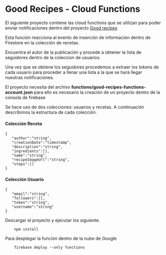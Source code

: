 # Good Recipes - Cloud Functions
El siguiente proyecto contiene las cloud functions que se utilizan
para poder enviar notificaciones dentro del proyecto [Good recipes](https://github.com/pablorcruh/Good-Recipes)

Esta función reacciona al evento de inserción de información dentro de 
Firestore en la colección de recetas.

Encuentra el autor de la publicación y procede a obtener la lista de 
seguidores dentro de la coleccion de usuarios.

Una vez que se obtiene los seguidores procedemos a extraer los tokens
de cada usuario para proceder a llenar una lista a la que se hará llegar
nuestras notificaciones.

El proyecto necesita del archivo **functions/good-recipes-functions-account.json**
para ello es necesario la creación de un proyecto dentro de la consola de firebase

Se hace uso de dos colecciones: usuarios y recetas. A continuación 
describimos la estructura de cada colección.

#### Colección Receta
```
{ 
   "author":"string",
   "creationDate":"timestamp",
   "description":"string",
   "ingredients":[],
   "name":"string",
   "recipeImageUrl":"string",
   "steps":[]
}

```
#### Colección Usuario

```
{ 
   "email":"string",
   "followers":[],
   "token":"string",
   "username":"string"
}

```
Descargar el proyecto y ejecutar los siguiente.

```
    npm install
```
Para desplegar la función dentro de la nube de Google 

```
    firebase deploy --only functions
```

